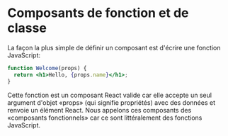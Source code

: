 # Composants de fonction et de classe

La façon la plus simple de définir un composant est d'écrire une fonction JavaScript:

````jsx
function Welcome(props) {
  return <h1>Hello, {props.name}</h1>;
}
````

Cette fonction est un composant React valide car elle accepte un seul argument d'objet «props» (qui signifie propriétés) avec des données et renvoie un élément React. Nous appelons ces composants des «composants fonctionnels» car ce sont littéralement des fonctions JavaScript.
